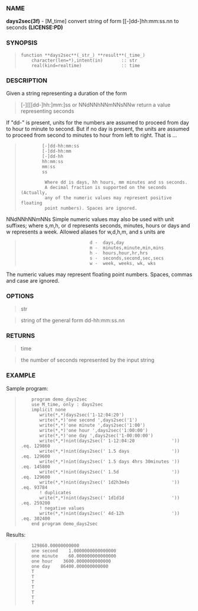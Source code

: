 ### NAME

**days2sec(3f)** \- [M_time] convert string of form [[-]dd-]hh:mm:ss.nn to seconds **(LICENSE:PD)**

### SYNOPSIS

>     function **days2sec**(_str_) **result**(_time_)
>         character(len=*),intent(in)       :: str
>         real(kind=realtime)               :: time

### DESCRIPTION

Given a string representing a duration of the form

> [-][[[dd-]hh:]mm:]ss
or
> NNdNNhNNmNNsNNw 
return a value representing seconds

If "dd-" is present, units for the numbers are assumed to proceed from day
to hour to minute to second. But if no day is present, the units are assumed
to proceed from second to minutes to hour from left to right. That is ...

>             [-]dd-hh:mm:ss
>             [-]dd-hh:mm
>             [-]dd-hh
>             hh:mm:ss
>             mm:ss
>             ss
>  
>              Where dd is days, hh hours, mm minutes and ss seconds.
>              A decimal fraction is supported on the seconds (Actually,
>              any of the numeric values may represent positive floating
>              point numbers). Spaces are ignored.

NNdNNhNNmNNs Simple numeric values may also be used with unit suffixes;
where s,m,h, or d represents seconds, minutes, hours or days and w represents
a week. Allowed aliases for w,d,h,m, and s units are

>                               d -  days,day
>                               m -  minutes,minute,min,mins
>                               h -  hours,hour,hr,hrs
>                               s -  seconds,second,sec,secs
>                               w -  week, weeks, wk, wks

The numeric values may represent floating point numbers.
Spaces, commas and case are ignored.

### OPTIONS

> str

> string of the general form dd-hh:mm:ss.nn

### RETURNS

> time

> the number of seconds represented by the input string

### EXAMPLE

Sample program:

>         program demo_days2sec
>         use M_time, only : days2sec
>         implicit none
>            write(*,*)days2sec('1-12:04:20')
>            write(*,*)'one second ',days2sec('1')
>            write(*,*)'one minute ',days2sec('1:00')
>            write(*,*)'one hour ',days2sec('1:00:00')
>            write(*,*)'one day ',days2sec('1-00:00:00')
>            write(*,*)nint(days2sec(' 1-12:04:20              ')) .eq. 129860
>            write(*,*)nint(days2sec(' 1.5 days                ')) .eq. 129600
>            write(*,*)nint(days2sec(' 1.5 days 4hrs 30minutes ')) .eq. 145800
>            write(*,*)nint(days2sec(' 1.5d                    ')) .eq. 129600
>            write(*,*)nint(days2sec(' 1d2h3m4s                ')) .eq. 93784
>            ! duplicates
>            write(*,*)nint(days2sec(' 1d1d1d                  ')) .eq. 259200
>            ! negative values
>            write(*,*)nint(days2sec(' 4d-12h                  ')) .eq. 302400
>         end program demo_days2sec


Results:

>         129860.00000000000
>         one second    1.0000000000000000
>         one minute    60.000000000000000
>         one hour    3600.0000000000000
>         one day    86400.000000000000
>         T
>         T
>         T
>         T
>         T
>         T
>         T
